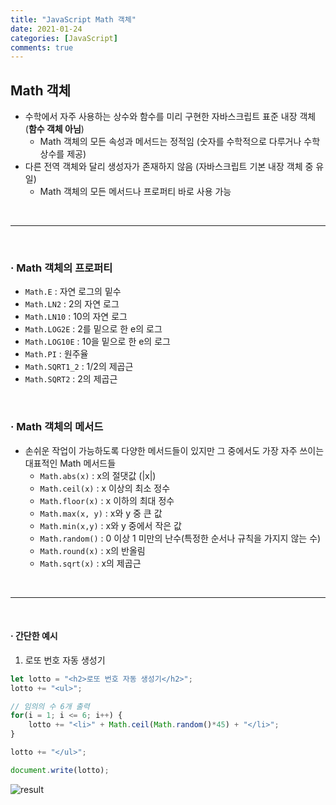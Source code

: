 ```yaml
---
title: "JavaScript Math 객체"
date: 2021-01-24
categories: [JavaScript]
comments: true
---
```


## **Math 객체**

- 수학에서 자주 사용하는 상수와 함수를 미리 구현한 자바스크립트 표준 내장 객체 (**함수 객체 아님**)
    - Math 객체의 모든 속성과 메서드는 정적임 (숫자를 수학적으로 다루거나 수학 상수를 제공)
- 다른 전역 객체와 달리 생성자가 존재하지 않음 (자바스크립트 기본 내장 객체 중 유일)
    - Math 객체의 모든 메서드나 프로퍼티 바로 사용 가능

<br>

- - -

<br>

### **· Math 객체의 프로퍼티**

- `Math.E` : 자연 로그의 밑수
- `Math.LN2` : 2의 자연 로그
- `Math.LN10` : 10의 자연 로그
- `Math.LOG2E` : 2를 밑으로 한 e의 로그
- `Math.LOG10E` : 10을 밑으로 한 e의 로그
- `Math.PI` : 원주율
- `Math.SQRT1_2` : 1/2의 제곱근
- `Math.SQRT2` : 2의 제곱근

<br>

### **· Math 객체의 메서드**

- 손쉬운 작업이 가능하도록 다양한 메서드들이 있지만 그 중에서도 가장 자주 쓰이는 대표적인 Math 메서드들
    - `Math.abs(x)` : x의 절댓값 (|x|)
    - `Math.ceil(x)` : x 이상의 최소 정수
    - `Math.floor(x)` : x 이하의 최대 정수
    - `Math.max(x, y)` : x와 y 중 큰 값
    - `Math.min(x,y)` : x와 y 중에서 작은 값
    - `Math.random()` : 0 이상 1 미만의 난수(특정한 순서나 규칙을 가지지 않는 수)
    - `Math.round(x)` : x의 반올림
    - `Math.sqrt(x)` : x의 제곱근

<br>

- - -

<br>

#### **· 간단한 예시**

1) 로또 번호 자동 생성기

```js
let lotto = "<h2>로또 번호 자동 생성기</h2>";
lotto += "<ul>";

// 임의의 수 6개 출력
for(i = 1; i <= 6; i++) {
    lotto += "<li>" + Math.ceil(Math.random()*45) + "</li>";
}

lotto += "</ul>";

document.write(lotto);
```

![result](https://img1.daumcdn.net/thumb/R1280x0/?scode=mtistory2&fname=https%3A%2F%2Fblog.kakaocdn.net%2Fdn%2FbpMvNj%2FbtqUvDcKhvb%2FhONfKB91F7rCocdh0kG1e1%2Fimg.png)